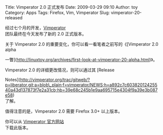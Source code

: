 Title: Vimperator 2.0 正式发布
Date: 2009-03-29 09:10
Author: toy
Category: Apps
Tags: Firefox, Vim, Vimperator
Slug: vimperator-20-released

经过七个月的开发，[Vimperator](http://linuxtoy.org/tag/vimperator)  
团队最终在今天发布了新的 2.0 正式版本。

关于 Vimperator 2.0 的重要变化，你可以看一看笔者之前写的《[Vimperator
2.0 alpha  

一瞥](http://linuxtoy.org/archives/first-look-at-vimperator-20-alpha.html)》。

Vimperator 2.0 的详细更改情况，则可以通过其 [Release  

Notes](http://vimperator.org/trac/gitweb/?p=liberator.git;a=blob\_plain;f=vimperator/NEWS;h=a892c7c60382012425540a43d137873f7e2a31cb;hb=39e68c245b1e9aa695715e4304f9a39e3b087e58)  
了解。

值得注意的是，Vimperator 2.0 需要 Firefox 3.0+ 以上版本。

你可以从 [Vimperator
官方网站](http://vimperator.org/trac/wiki/Vimperator)  
下载此版本。
